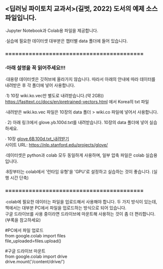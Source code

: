 ## <딥러닝 파이토치 교과서>(길벗, 2022) 도서의 예제 소스 파일입니다.

∙Jupyter Notebook과 Colab용 파일을 제공합니다. </br>

∙실습에 필요한 데이터셋 대부분은 챕터별 data 폴더에 들어 있습니다.</br>

### =========================================

### ∙아래 설명을 꼭 읽어주세요!!!
∙대용량 데이터셋은 깃허브에 올라가지 않습니다. 따라서 아래의 안내에 따라 데이터를 내려받은 후 각 폴더에 넣어 사용합니다.

∙1) 10장 wiki.ko.vec만 별도로 내려받습니다.(약 2GB))</br>
https://fasttext.cc/docs/en/pretrained-vectors.html 에서 Korea의 txt 파일 </br>

∙내려받은 wiki.ko.vec 파일은 10장의 data 폴더 > wiki.co 파일에 넣어서 사용합니다.

∙ 2) 아래 링크에서 glove.yb.100d.txt를 내려받습니다. 10장의 data 폴더에 넣어 실습하세요. </br>

∙ 10장 [glove.6B.100d.txt_내려받기](https://github.com/gilbutITbook/080263/releases/download/0.2/glove.6B.100d.txt) </br>
   사이트 URL: https://nlp.stanford.edu/projects/glove/ </br>

∙데이터셋은 python과 colab 모두 동일하게 사용하며, 일부 압축 파일은 colab 실습용입니다.</br>

∙8장부터는 colab에서 '런타임 유형'을 'GPU'로 설정하고 실습하는 것이 좋습니다. (실행 시간 단축)</br>

### =========================================
∙colab에 필요한 데이터는 파일을 업로드해서 사용해야 합니다. 두 가지 방식이 있는데, 책에서는 대부분 PC에서 파일을 업로드하는 방식으로 되어 있습니다. </br>
구글 드라이브를 사용 중이라면 드라이브에 마운트해 사용하는 것이 좀 더 편리합니다. (부록을 참고하세요)</br>

#PC에서 파일 업로드 </br>
from google.colab import files </br>
file_uploaded=files.upload() </br>

#구글 드라이브 마운트 </br>
from google.colab import drive </br>
drive.mount('/content/drive/') </br>


